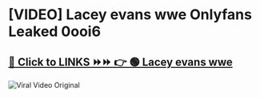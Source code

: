 
 # [VIDEO] Lacey evans wwe Onlyfans Leaked 0ooi6

## <h2><a href="https://clipsfans.com/Lacey_evans_wwe&ref=git">🔗 Click to LINKS ⏩⏩ 👉 🟢 Lacey evans wwe </a></h2>

<a href="https://clipsfans.com/Lacey_evans_wwe&ref=git" rel="nofollow" data-target="animated-image.originalLink"><img src="https://i.ibb.co.com/xMMVF88/686577567.gif" alt="Viral Video Original" style="max-width: 100%; display: inline-block;" data-target="animated-image.originalImage"></a>

